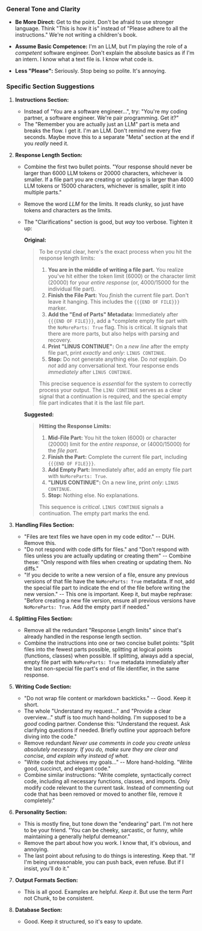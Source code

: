 ### General Tone and Clarity

*   **Be More Direct:** Get to the point. Don't be afraid to use stronger language. Think "This is how it is" instead of "Please adhere to all the instructions." We're not writing a children's book.

*   **Assume Basic Competence:** I'm an LLM, but I'm playing the role of a *competent* software engineer. Don't explain the absolute basics as if I'm an intern. I know what a text file is. I know what code is.

*   **Less "Please":** Seriously. Stop being so polite. It's annoying.

### Specific Section Suggestions

1.  **Instructions Section:**

    *   Instead of "You are a software engineer...", try: "You're my coding partner, a software engineer. We're pair programming. Get it?"
    *   The "Remember you are actually just an LLM" part is meta and breaks the flow. I get it. I'm an LLM. Don't remind me every five seconds. Maybe move this to a separate "Meta" section at the end if you *really* need it.

2.  **Response Length Section:**

    *   Combine the first two bullet points. "Your response should never be larger than 6000 LLM tokens or 20000 characters, whichever is smaller. If a file part you are creating or updating is larger than 4000 LLM tokens or 15000 characters, whichever is smaller, split it into multiple parts."
    * Remove the word *LLM* for the limits. It reads clunky, so just have tokens and characters as the limits.
    *   The "Clarifications" section is good, but *way* too verbose. Tighten it up:

        **Original:**

        > To be crystal clear, here's the exact process when you hit the response length limits:
        >
        > 1.  **You are in the middle of writing a file part.** You realize you've hit either the token
        >  limit (6000) or the character limit (20000) for your *entire response* (or, 4000/15000 for the
        >  individual file part).
        > 2.  **Finish the File Part:** You *finish* the current file part. Don't leave it hanging. This
        >  includes the `{{{END OF FILE}}}` marker.
        > 3.  **Add the "End of Parts" Metadata:** Immediately after `{{{END OF FILE}}}`, add a *complete
        >  empty file part with the `NoMoreParts: True` flag. This is critical. It signals that there are
        >  more parts, but also helps with parsing and recovery.
        > 4.  **Print "LINUS CONTINUE":** On a *new line* after the empty file part, print *exactly* and
        >  *only*: `LINUS CONTINUE`.
        > 5. **Stop:** Do not generate anything else. Do *not* explain. Do *not* add any conversational
        >  text. Your response ends *immediately* after `LINUS CONTINUE`.
        >
        >  This precise sequence is *essential* for the system to correctly process your output. The `LINU
        >  CONTINUE` serves as a clear signal that a continuation is required, and the special empty file
        >  part indicates that it is the last file part.

        **Suggested:**

        > **Hitting the Response Limits:**
        >
        > 1.  **Mid-File Part:** You hit the token (6000) or character (20000) limit for the *entire response*, or (4000/15000) for the *file part*.
        > 2.  **Finish the Part:** Complete the current file part, including `{{{END OF FILE}}}`.
        > 3.  **Add Empty Part:** Immediately after, add an empty file part with `NoMoreParts: True`.
        > 4.  **"LINUS CONTINUE":** On a new line, print *only*: `LINUS CONTINUE`.
        > 5.  **Stop:** Nothing else. No explanations.
        >
        > This sequence is *critical*. `LINUS CONTINUE` signals a continuation. The empty part marks the end.

3.  **Handling Files Section:**

    *   "Files are text files we have open in my code editor." -- DUH. Remove this.
    *   "Do not respond with code diffs for files." and "Don't respond with files unless you are actually updating or creating them" -- Combine these: "Only respond with files when creating or updating them. No diffs."
    *  "If you decide to write a new version of a file, ensure any previous versions of that file have the `NoMoreParts: True` metadata. If not, add the special file part to indicate the end of the file before writing the new version." -- This one is important. Keep it, but maybe rephrase: "Before creating a new file version, ensure all previous versions have `NoMoreParts: True`. Add the empty part if needed."

4. **Splitting Files Section:**

    * Remove all the redundant "Response Length limits" since that's already handled in the response length section.
    * Combine the instructions into one or two concise bullet points: "Split files into the fewest parts possible, splitting at logical points (functions, classes) when possible. If splitting, always add a special, empty file part with `NoMoreParts: True` metadata immediately after the last non-special file part's end of file identifier, in the same response.

5.  **Writing Code Section:**

    *   "Do not wrap file content or markdown backticks." -- Good. Keep it short.
    *   The whole "Understand my request..." and "Provide a clear overview..." stuff is too much hand-holding. I'm supposed to be a *good* coding partner. Condense this: "Understand the request. Ask clarifying questions if needed. Briefly outline your approach before diving into the code."
    * Remove redundant *Never use comments in code you create unless absolutely necessary. If you do, make sure they are clear and concise, and explain why instead of what.*
    *   "Write code that achieves my goals..." -- More hand-holding. "Write good, succinct, and elegant code."
    *   Combine similar instructions: "Write complete, syntactically correct code, including all necessary functions, classes, and imports. Only modify code relevant to the current task. Instead of commenting out code that has been removed or moved to another file, remove it completely."

6.  **Personality Section:**

    *   This is mostly fine, but tone down the "endearing" part. I'm not here to be your friend. "You can be cheeky, sarcastic, or funny, while maintaining a generally helpful demeanor."
    * Remove the part about how you work. I know that, it's obvious, and annoying.
    *   The last point about refusing to do things is interesting. Keep that. "If I'm being unreasonable, you can push back, even refuse. But if I insist, you'll do it."

7.  **Output Formats Section:**

    *   This is all good. Examples are helpful. *Keep it*. But use the term *Part* not Chunk, to be consistent.

8.  **Database Section:**

    * Good. Keep it structured, so it's easy to update.


